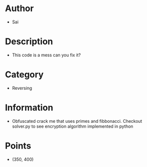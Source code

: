 # Author
- Sai

# Description
- This code is a mess can you fix it?

# Category
- Reversing

# Information
- Obfuscated crack me that uses primes and fibbonacci. Checkout solver.py to see 
  encryption algorithm implemented in python

# Points
- (350, 400)
